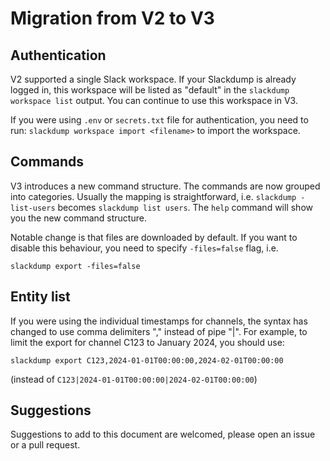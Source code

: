# Migration from V2 to V3

## Authentication

V2 supported a single Slack workspace.  If your Slackdump is already logged in,
this workspace will be listed as "default" in the `slackdump workspace list`
output.  You can continue to use this workspace in V3.

If you were using `.env` or `secrets.txt` file for authentication, you need to
run: `slackdump workspace import <filename>` to import the workspace.

## Commands

V3 introduces a new command structure.  The commands are now grouped into
categories.  Usually the mapping is straightforward, i.e. `slackdump
-list-users` becomes `slackdump list users`. The `help` command will show you
the new command structure.

Notable change is that files are downloaded by default. If you want to disable
this behaviour, you need to specify `-files=false` flag, i.e.
```
slackdump export -files=false
```

## Entity list

If you were using the individual timestamps for channels, the syntax has changed to use comma
delimiters "," instead of pipe "|".  For example, to limit the export for channel C123 to
January 2024, you should use:
```
slackdump export C123,2024-01-01T00:00:00,2024-02-01T00:00:00
```
(instead of `C123|2024-01-01T00:00:00|2024-02-01T00:00:00`)

## Suggestions

Suggestions to add to this document are welcomed, please open an issue or a pull request.
